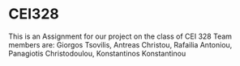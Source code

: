 # CEI328

This is an Assignment for our project on the class of CEI 328
Team members are: Giorgos Tsovilis, Antreas Christou, Rafailia Antoniou, Panagiotis Christodoulou, Konstantinos     Konstantinou